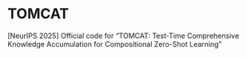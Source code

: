 # TOMCAT
[NeurIPS 2025] Official code for “TOMCAT: Test-Time Comprehensive Knowledge Accumulation for Compositional Zero-Shot Learning”
